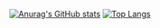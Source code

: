 [![Anurag's GitHub stats](https://github-readme-stats.vercel.app/api?username=Valkriaine&show_icons=true&theme=radical&line_height=40)](https://github.com/valkriaine/github-readme-stats)
[![Top Langs](https://github-readme-stats.vercel.app/api/top-langs/?username=valkriaine&theme=radical&card_width=500)](https://github.com/valkriaine/github-readme-stats)

